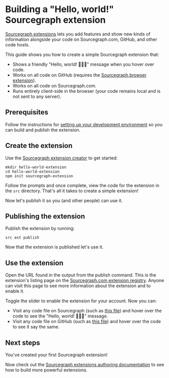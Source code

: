 # Building a "Hello, world!" Sourcegraph extension

[Sourcegraph extensions](https://docs.sourcegraph.com/extensions) lets you add features and show new kinds of information alongside your code on Sourcegraph.com, GitHub, and other code hosts.

This guide shows you how to create a simple Sourcegraph extension that:

- Shows a friendly "Hello, world! 🎉🎉🎉" message when you hover over code.
- Works on all code on GitHub (requires the [Sourcegraph browser extension](https://docs.sourcegraph.com/integration/browser_extension)).
- Works on all code on Sourcegraph.com.
- Runs entirely client-side in the browser (your code remains local and is not sent to any server).

## Prerequisites

Follow the instructions for [setting up your development environment](../development_environment.md) so you can build and publish the extension.

## Create the extension

Use the [Sourcegraph extension creator](https://github.com/sourcegraph/create-extension) to get started:

```shell
mkdir hello-world-extension
cd hello-world-extension
npm init sourcegraph-extension
```

Follow the prompts and once complete, view the code for the extension in the `src` directory. That's all it takes to create a simple extension!

Now let's publish it so you (and other people) can use it.

## Publishing the extension

Publish the extension by running:

```shell
src ext publish
```

Now that the extension is published let's use it.

## Use the extension

Open the URL found in the output from the publish command. This is the extension's listing page on the [Sourcegraph.com extension registry](https://sourcegraph.com/extensions). Anyone can visit this page to see more information about the extension and to enable it.

Toggle the slider to enable the extension for your account. Now you can:

- Visit any code file on Sourcegraph (such as [this file](https://sourcegraph.com/github.com/ReactiveX/rxjs/-/blob/src/internal/observable/SubscribeOnObservable.ts)) and hover over the code to see the "Hello, world! 🎉🎉🎉" message.
- Visit any code file on GitHub (such as [this file](https://github.com/ReactiveX/rxjs/blob/HEAD/src/internal/observable/SubscribeOnObservable.ts)) and hover over the code to see it say the same.

## Next steps

You've created your first Sourcegraph extension!

Now check out the [Sourcegraph extensions authoring documentation](../index.md) to see how to build more powerful extensions.
